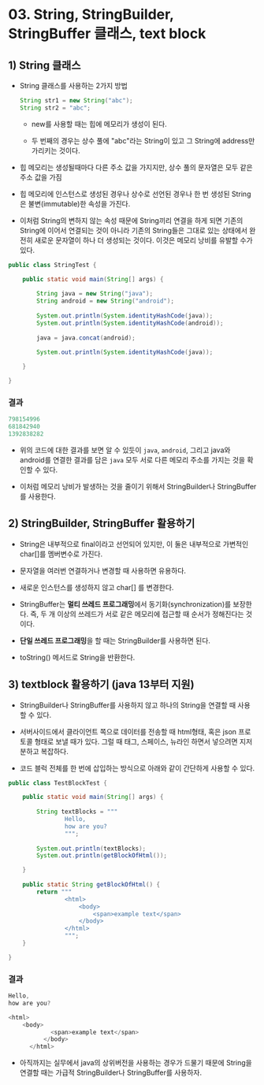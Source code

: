 # 03. String, StringBuilder, StringBuffer 클래스, text block

## 1) String 클래스

* String 클래스를 사용하는 2가지 방법

    ```java
    String str1 = new String("abc");
    String str2 = "abc";
    ```
    * new를 사용할 때는 힙에 메모리가 생성이 된다.

    * 두 번째의 경우는 상수 풀에 "abc"라는 String이 있고 그 String에 address만 가리키는 것이다.

* 힙 메모리는 생성될때마다 다른 주소 값을 가지지만, 상수 풀의 문자열은 모두 같은 주소 값을 가짐

* 힙 메모리에 인스턴스로 생성된 경우나 상수로 선언된 경우나 한 번 생성된 String은 불변(immutable)한 속성을 가진다.

* 이처럼 String의 변하지 않는 속성 때문에 String끼리 연결을 하게 되면 기존의 String에 이어서 연결되는 것이 아니라 기존의 String들은 그대로 있는 상태에서 완전히 새로운 문자열이 하나 더 생성되는 것이다. 이것은 메모리 낭비를 유발할 수가 있다.

```java
public class StringTest {

	public static void main(String[] args) {
		
		String java = new String("java");
		String android = new String("android");
		
		System.out.println(System.identityHashCode(java));
		System.out.println(System.identityHashCode(android));
		
		java = java.concat(android);
		
		System.out.println(System.identityHashCode(java));

	}

}
```
### 결과
```java
798154996
681842940
1392838282
```

* 위의 코드에 대한 결과를 보면 알 수 있듯이 `java`, `android`, 그리고 java와 android를 연결한 결과를 담은 `java` 모두 서로 다른 메모리 주소를 가지는 것을 확인할 수 있다.

* 이처럼 메모리 낭비가 발생하는 것을 줄이기 위해서 StringBuilder나 StringBuffer를 사용한다.

## 2) StringBuilder, StringBuffer 활용하기

* String은 내부적으로 final이라고 선언되어 있지만, 이 둘은 내부적으로 가변적인 char[]를 멤버변수로 가진다.

* 문자열을 여러번 연결하거나 변경할 때 사용하면 유용하다.

* 새로운 인스턴스를 생성하지 않고 char[] 를 변경한다.

* StringBuffer는 **멀티 쓰레드 프로그래밍**에서 동기화(synchronization)를 보장한다. 즉, 두 개 이상의 쓰레드가 서로 같은 메모리에 접근할 때 순서가 정해진다는 것이다.

* **단일 쓰레드 프로그래밍**을 할 때는 StringBuilder를 사용하면 된다.

* toString() 메서드로 String을 반환한다.

## 3) textblock 활용하기 (java 13부터 지원)

* StringBuilder나 StringBuffer를 사용하지 않고 하나의 String을 연결할 때 사용할 수 있다.

* 서버사이드에서 클라이언트 쪽으로 데이터를 전송할 때 html형태, 혹은 json 프로토콜 형태로 보낼 때가 있다. 그럴 때 태그, 스페이스, 뉴라인 하면서 넣으려면 지저분하고 복잡하다.

* 코드 블럭 전체를 한 번에 삽입하는 방식으로 아래와 같이 간단하게 사용할 수 있다.

```java
public class TestBlockTest {

	public static void main(String[] args) {
		
		String textBlocks = """
				Hello,
				how are you?
				""";
		
		System.out.println(textBlocks);
		System.out.println(getBlockOfHtml());

	}
	
	public static String getBlockOfHtml() {
	    return """
	    		<html>
	    			<body>
	                	<span>example text</span>
	                </body>
	            </html>
	            """;
	}

}
```

### 결과

```java
Hello,
how are you?

<html>
	<body>
          	<span>example text</span>
          </body>
      </html>
```

* 아직까지는 실무에서 java의 상위버전을 사용하는 경우가 드물기 때문에 String을 연결할 때는 가급적 StringBuilder나 StringBuffer를 사용하자.